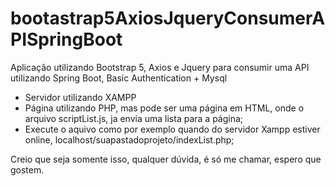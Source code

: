 # bootastrap5AxiosJqueryConsumerAPISpringBoot
Aplicação utilizando Bootstrap 5, Axios e Jquery para consumir uma API utilizando Spring Boot, Basic Authentication + Mysql

- Servidor utilizando XAMPP
- Página utilizando PHP, mas pode ser uma página em HTML, onde o arquivo scriptList.js, ja envia uma lista para a página;
- Execute o aquivo como por exemplo quando do servidor Xampp estiver online, localhost/suapastadoprojeto/indexList.php;


Creio que seja somente isso, qualquer dúvida, é só me chamar, espero que gostem.
